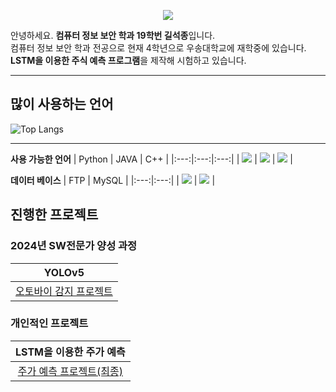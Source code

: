  <div>
<p align='center'>
    <img src="https://capsule-render.vercel.app/api?type=waving&color=auto&height=300&section=header&text=Oh%20Hello%20Wellcome&fontSize=90&animation=fadeIn&fontAlignY=38&desc=Wellcome%20to%20My%20GitHub%20Profile%20!&descAlignY=51&descAlign=62"/>
</p>

안녕하세요. **컴퓨터 정보 보안 학과 19학번 길석종**입니다. <br>
컴퓨터 정보 보안 학과 전공으로 현재 4학년으로 우송대학교에 재학중에 있습니다. <br>
**LSTM을 이용한 주식 예측 프로그램**을 제작해 시험하고 있습니다.
</div>

***

<div>

<h2>많이 사용하는 언어</h2>

![Top Langs](https://github-readme-stats.vercel.app/api/top-langs/?username=sugarycok&layout=compact)

***

**사용 가능한 언어**
| Python | JAVA | C++ |
  |:---:|:---:|:---:|
  | <img src="https://img.shields.io/badge/Python-3776AB?style=for-the-badge&logo=python&logoColor=white"> | <img src="https://img.shields.io/badge/Java-ED8B00?style=for-the-badge&logo=openjdk&logoColor=white"> | <img src="https://img.shields.io/badge/JavaScript-FFC939?style=for-the-badge&logo=javascript&logoColor=white"> |

**데이터 베이스**
| FTP | MySQL |
|:---:|:---:|
| <img src="https://img.shields.io/badge/FTP-FF0000?style=for-the-badge&logo=FTP&logoColor=white"> | <img src="https://img.shields.io/badge/MySQL-3776AB?style=for-the-badge&logo=mysql&logoColor=white"> |

</div>

<div>

<h2>진행한 프로젝트</h2>
<h3>2024년 SW전문가 양성 과정</h3>

| YOLOv5 | 
|:---:|
|[오토바이 감지 프로젝트](https://github.com/sugarycok/yolov5.project.git)||


<h3>개인적인 프로젝트</h3>

 | LSTM을 이용한 주가 예측 |
 |:---:|
 |[주가 예측 프로젝트(최종)](https://github.com/sugarycok/final_chart.git)|
</div>
